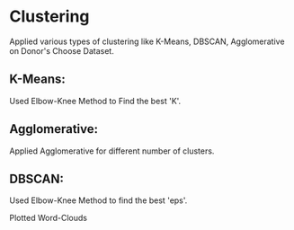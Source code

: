 # Clustering

Applied various types of clustering like K-Means, DBSCAN, Agglomerative on Donor's Choose Dataset.
## K-Means: 
Used Elbow-Knee Method to Find the best 'K'.

## Agglomerative: 
Applied Agglomerative for different number of clusters.

## DBSCAN: 
Used Elbow-Knee Method to find the best 'eps'.

Plotted Word-Clouds
